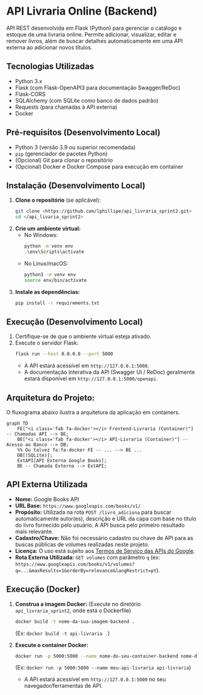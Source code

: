 # API Livraria Online (Backend)

API REST desenvolvida em Flask (Python) para gerenciar o catálogo e estoque de uma livraria online. Permite adicionar, visualizar, editar e remover livros, além de buscar detalhes automaticamente em uma API externa ao adicionar novos títulos.

## Tecnologias Utilizadas

* Python 3.x
* Flask (com Flask-OpenAPI3 para documentação Swagger/ReDoc)
* Flask-CORS
* SQLAlchemy (com SQLite como banco de dados padrão)
* Requests (para chamadas à API externa)
* Docker

## Pré-requisitos (Desenvolvimento Local)

* Python 3 (versão 3.9 ou superior recomendada)
* `pip` (gerenciador de pacotes Python)
* (Opcional) Git para clonar o repositório
* (Opcional) Docker e Docker Compose para execução em container

## Instalação (Desenvolvimento Local)

1.  **Clone o repositório** (se aplicável):
    ```bash
    git clone <https://github.com/lphillipe/api_livraria_sprint2.git>
    cd </api_livaria_sprint2>  
    ```
2.  **Crie um ambiente virtual:**
    * No Windows:
        ```cmd
        python -m venv env
        .\env\Scripts\activate
        ```
    * No Linux/macOS:
        ```bash
        python3 -m venv env
        source env/bin/activate
        ```
3.  **Instale as dependências:**
    ```bash
    pip install -r requirements.txt
    ```

## Execução (Desenvolvimento Local)

1.  Certifique-se de que o ambiente virtual esteja ativado.
2.  Execute o servidor Flask:
    ```bash
    flask run --host 0.0.0.0 --port 5000
    ```
    * A API estará acessível em `http://127.0.0.1:5000`.
    * A documentação interativa da API (Swagger UI / ReDoc) geralmente estará disponível em `http://127.0.0.1:5000/openapi`.

## Arquitetura do Projeto:

O fluxograma abaixo ilustra a arquitetura da aplicação em containers.

```mermaid
graph TD
    FE["<i class='fab fa-docker'></i> Frontend-Livraria (Container)"] -- Chamadas API --> BE;
    BE["<i class='fab fa-docker'></i> API-Livraria (Container)"] -- Acesso ao Banco --> DB;
    %% Ou talvez fa:fa-docker FE -- ... --> BE ...
    DB[(SQLite)];
    ExtAPI[API Externa Google Books];
    BE -- Chamada Externa --> ExtAPI;
```

## API Externa Utilizada

* **Nome:** Google Books API
* **URL Base:** `https://www.googleapis.com/books/v1/`
* **Propósito:** Utilizada na rota `POST /livro_adiciona` para buscar automaticamente autor(es), descrição e URL da capa com base no título do livro fornecido pelo usuário. A API busca pelo primeiro resultado mais relevante.
* **Cadastro/Chave:** Não foi necessário cadastro ou chave de API para as buscas públicas de volumes realizadas neste projeto.
* **Licença:** O uso está sujeito aos [Termos de Serviço das APIs do Google](https://developers.google.com/terms/).
* **Rota Externa Utilizada:** `GET volumes` com parâmetro `q` (ex: `https://www.googleapis.com/books/v1/volumes?q=...&maxResults=1&orderBy=relevance&langRestrict=pt`).

## Execução (Docker)

1.  **Construa a imagem Docker:** (Execute no diretório `api_livraria_sprint2`, onde está o Dockerfile)
    ```bash
    docker build -t nome-da-sua-imagem-backend .
    ```
    (Ex: `docker build -t api-livraria .`)

2.  **Execute o container Docker:**
    ```bash
    docker run -p 5000:5000 --name nome-do-seu-container-backend nome-da-sua-imagem-backend
    ```
    (Ex: `docker run -p 5000:5000 --name meu-api-livraria api-livraria`)
    * A API estará acessível em `http://127.0.0.1:5000` no seu navegador/ferramentas de API.
